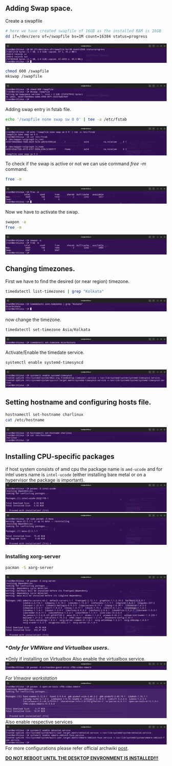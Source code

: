 ## Adding Swap space.

Create a swapfile

```bash
# here we have created swapfile of 16GB as the installed RAM is 16GB
dd if=/dev/zero of=/swapfile bs=1M count=16384 status=progress
```

![](Attachments/Pasted%20image%2020221220155525.png)

```bash
chmod 600 /swapfile
mkswap /swapfile
```

![](Attachments/Pasted%20image%2020221220155654.png)

Adding swap entry in fstab file.

```bash
echo '/swapfile none swap sw 0 0' | tee -a /etc/fstab
```

![](Attachments/Pasted%20image%2020221220155935.png)

To check if the swap is active or not we can use command _free -m_ command.

```bash
free -m
```

![](Attachments/Pasted%20image%2020221220160042.png)

Now we have to activate the swap.

```bash
swapon -a
free -m
```

![](Attachments/Pasted%20image%2020221220160223.png)

## Changing timezones.

First we have to find the desired (or near region) timezone.

```bash
timedatectl list-timezones | grep "Kolkata"
```

![](Attachments/Pasted%20image%2020221220160839.png)

now change the timezone.

```bash
timedatectl set-timezone Asia/Kolkata
```

![](Attachments/Pasted%20image%2020221220161203.png)

Activate/Enable the timedate service.

```bash
systemctl enable systemd-timesyncd
```

![](Attachments/Pasted%20image%2020221220161336.png)

## Setting hostname and configuring hosts file.

```bash
hostnamectl set-hostname charlinux
cat /etc/hostname
```

![](Attachments/Pasted%20image%2020221220161558.png)

## Installing CPU-specific packages

if host system consists of amd cpu the package name is `amd-ucode` and for intel users name is `intel-ucode` (either installing bare metal or on a hypervisor the package is important).
![](Attachments/Pasted%20image%2020221220162059.png)
![](Attachments/Pasted%20image%2020221220162434.png)

### Installing xorg-server

```bash
pacman -S xorg-server
```

![](Attachments/Pasted%20image%2020221220162339.png)

### \*_Only for VMWare and Virtualbox users._

\*Only if installing on Virtualbox
Also enable the virtualbox service.
![](Attachments/Pasted%20image%2020221220163153.png)

_For Vmware workstation_
![](Attachments/Pasted%20image%2020221220163237.png)
Also enable respective services
![](Attachments/Pasted%20image%2020221220163444.png)
For more configurations please refer official archwiki [post](https://wiki.archlinux.org/title/VMware/Install_Arch_Linux_as_a_guest#VMware_Tools_versus_Open-VM-Tools).

<ins>**DO NOT REBOOT UNTIL THE DESKTOP ENVRONMENT IS INSTALLED!!!**</ins>
